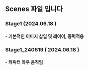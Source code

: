 ## Scenes 파일 입니다
### Stage1 (2024.06.18 ) 
#### - 기본적인 이미지 삽입 및 레이어, 중력적용
### Stage1_240619 ( 2024.06.18 ) 
#### - 캐릭터 좌우 움직임
